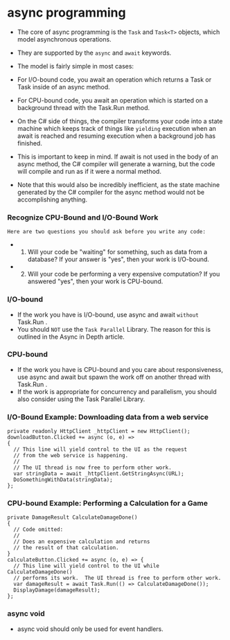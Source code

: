 # async programming
- The core of async programming is the ```Task``` and ```Task<T>``` objects, which model asynchronous operations. 
- They are supported by the ```async``` and ```await``` keywords. 
- The model is fairly simple in most cases: 
- For I/O-bound code, you await an operation which returns a Task or Task<T> inside of an async method. 
- For CPU-bound code, you await an operation which is started on a background thread with the Task.Run method. 
  
- On the C# side of things, the compiler transforms your code into a state machine which keeps track of things like ```yielding``` execution when an await is reached and resuming execution when a background job has finished. 
- This is important to keep in mind. If await is not used in the body of an async method, the C# compiler will generate a warning, but the code will compile and run as if it were a normal method. 
- Note that this would also be incredibly inefficient, as the state machine generated by the C# compiler for the async method would not be accomplishing anything. 

### Recognize CPU-Bound and I/O-Bound Work
```Here are two questions you should ask before you write any code: ```
- 1. Will your code be "waiting" for something, such as data from a database? If your answer is "yes", then your work is I/O-bound. 
- 2. Will your code be performing a very expensive computation? If you answered "yes", then your work is CPU-bound. 

### I/O-bound
- If the work you have is I/O-bound, use async and await ```without``` Task.Run . 
- You should ```NOT``` use the ```Task Parallel``` Library. The reason for this is outlined in the Async in Depth article.

### CPU-bound 
- If the work you have is CPU-bound and you care about responsiveness, use async and await but spawn the work off on another thread with Task.Run . 
- If the work is appropriate for concurrency and parallelism, you should also consider using the Task Parallel Library.

### I/O-Bound Example: Downloading data from a web service 
```
private readonly HttpClient _httpClient = new HttpClient();
downloadButton.Clicked += async (o, e) => 
{    
  // This line will yield control to the UI as the request    
  // from the web service is happening.    
  //    
  // The UI thread is now free to perform other work.    
  var stringData = await _httpClient.GetStringAsync(URL);    
  DoSomethingWithData(stringData); 
};

```
### CPU-bound Example: Performing a Calculation for a Game 
```
private DamageResult CalculateDamageDone() 
{    
  // Code omitted:    
  //    
  // Does an expensive calculation and returns    
  // the result of that calculation. 
}
calculateButton.Clicked += async (o, e) => {    
  // This line will yield control to the UI while CalculateDamageDone()    
  // performs its work.  The UI thread is free to perform other work.    
  var damageResult = await Task.Run(() => CalculateDamageDone());    
  DisplayDamage(damageResult); 
};

```
### async void
- async void should only be used for event handlers.
